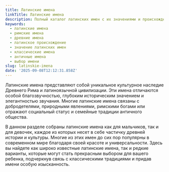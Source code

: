 ```yaml
---
title: Латинские имена
linkTitle: Латинские имена
description: Полный каталог латинских имен с их значениями и происхождением. Откройте для себя богатство древнеримской культуры через красивые латинские имена для мальчиков и девочек.
keywords:
  - латинские имена
  - римские имена
  - древние имена
  - латинское происхождение
  - значение латинских имен
  - классические имена
  - античные имена
  - выбор имени
slug: latinskie-imena
date: '2025-09-08T12:12:31.858Z'
---
```


Латинские имена представляют собой уникальное культурное наследие Древнего Рима и латиноязычной цивилизации. Эти имена отличаются особой благозвучностью, глубоким историческим значением и элегантностью звучания. Многие латинские имена связаны с добродетелями, природными явлениями, римскими богами или отражают социальный статус и семейные традиции античного общества.

В данном разделе собраны латинские имена как для мальчиков, так и для девочек, каждое из которых несет в себе частичку древней истории и культуры. Многие из этих имен до сих пор популярны в современном мире благодаря своей красоте и универсальности. Здесь вы найдете как широко известные латинские имена, так и редкие варианты, которые могут стать прекрасным выбором для вашего ребенка, подчеркнув связь с классическими традициями и придав имени особую изысканность.
